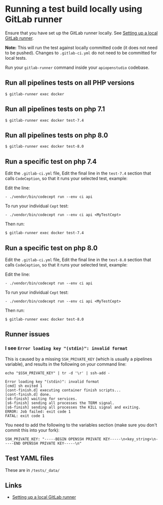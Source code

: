 Running a test build locally using GitLab runner
================================================

Ensure that you have set up the GitLab runner locally. See
[Setting up a local GitLab runner][setup_gitlab_runner].

**Note:** This will run the test against locally committed code (it does not
need to be pushed). Changes to `.gitlab-ci.yml` do not need to be committed for
local tests.

Run your `gitlab-runner` command inside your `apiopenstudio` codebase.

Run all pipelines tests on all PHP versions
-------------------------------------------

    $ gitlab-runner exec docker

Run all pipelines tests on php 7.1
----------------------------------

    $ gitlab-runner exec docker test-7.4

Run all pipelines tests on php 8.0
----------------------------------

    $ gitlab-runner exec docker test-8.0

Run a specific test on php 7.4
------------------------------

Edit the `.gitlab-ci.yml` file, Edit the final line in the `test-7.4` section
that calls `CodeCeption`, so that it runs your selected test, example:

Edit the line:

    - ./vendor/bin/codecept run --env ci api

To run your individual `Cept` test:

    - ./vendor/bin/codecept run --env ci api <MyTestCept>

Then run:

    $ gitlab-runner exec docker test-7.4

Run a specific test on php 8.0
------------------------------

Edit the `.gitlab-ci.yml` file, Edit the final line in the `test-8.0` section
that calls `CodeCeption`, so that it runs your selected test, example:

Edit the line:

    - ./vendor/bin/codecept run --env ci api

To run your individual `Cept` test:

    - ./vendor/bin/codecept run --env ci api <MyTestCept>

Then run:

    $ gitlab-runner exec docker test-8.0

Runner issues
-------------

### I see `Error loading key "(stdin)": invalid format`

This is caused by a missing `SSH_PRIVATE_KEY` (which is usually a pipelines
variable), and results in the following on your command line:

    echo "$SSH_PRIVATE_KEY" | tr -d '\r' | ssh-add -

    Error loading key "(stdin)": invalid format
    [cmd] sh exited 1
    [cont-finish.d] executing container finish scripts...
    [cont-finish.d] done.
    [s6-finish] waiting for services.
    [s6-finish] sending all processes the TERM signal.
    [s6-finish] sending all processes the KILL signal and exiting.
    ERROR: Job failed: exit code 1
    FATAL: exit code 1

You need to add the following to the variables section (make sure you don't
commit this into your fork):

    SSH_PRIVATE_KEY: "-----BEGIN OPENSSH PRIVATE KEY-----\n<key_string>\n-----END OPENSSH PRIVATE KEY-----\n"

Test YAML files
---------------

These are in `/tests/_data/`

Links
-----

- [Setting up a local GitLab runner][setup_gitlab_runner]

[setup_gitlab_runner]: /developers/testing/setting-up-local-gitlab-runner
